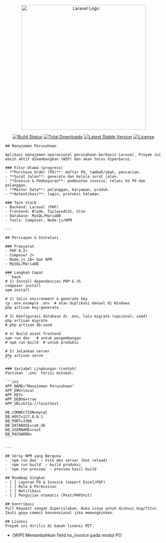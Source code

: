 <p align="center"><a href="https://laravel.com" target="_blank"><img src="https://raw.githubusercontent.com/laravel/art/master/logo-lockup/5%20SVG/2%20CMYK/1%20Full%20Color/laravel-logolockup-cmyk-red.svg" width="400" alt="Laravel Logo"></a></p>

<p align="center">
<a href="https://github.com/laravel/framework/actions"><img src="https://github.com/laravel/framework/workflows/tests/badge.svg" alt="Build Status"></a>
<a href="https://packagist.org/packages/laravel/framework"><img src="https://img.shields.io/packagist/dt/laravel/framework" alt="Total Downloads"></a>
    <a href="https://packagist.org/packages/laravel/framework"><img src="https://img.shields.io/packagist/v/laravel/framework" alt="Latest Stable Version"></a>
    <a href="https://packagist.org/packages/laravel/framework"><img src="https://img.shields.io/packagist/l/laravel/framework" alt="License"></a>
    </p>

    ## Manajemen Perusahaan
    
    Aplikasi manajemen operasional perusahaan berbasis Laravel. Proyek ini masih aktif dikembangkan (WIP) dan akan terus diperbarui.
    
    ### Fitur Utama (progress)
    - **Purchase Order (PO)**: daftar PO, tambah/ubah, pencarian.
    - **Surat Jalan**: generate dan kelola surat jalan.
    - **Invoice & Pembayaran**: pembuatan invoice, relasi ke PO dan pelanggan.
    - **Master Data**: pelanggan, karyawan, produk.
    - **Autentikasi**: login, proteksi halaman.
    
    ### Tech Stack
    - Backend: Laravel (PHP)
    - Frontend: Blade, TailwindCSS, Vite
    - Database: MySQL/MariaDB
    - Tools: Composer, Node.js/NPM
    
    ---
    
    ## Persiapan & Instalasi
    
    ### Prasyarat
    - PHP 8.2+
    - Composer 2+
    - Node.js 18+ dan NPM
    - MySQL/MariaDB
    
    ### Langkah Cepat
    ```bash
    # 1) Install dependencies PHP & JS
    composer install
    npm install
    
    # 2) Salin environment & generate key
    cp .env.example .env  # atau duplikasi manual di Windows
    php artisan key:generate
    
    # 3) Konfigurasi database di .env, lalu migrate (opsional: seed)
    php artisan migrate
    # php artisan db:seed
    
    # 4) Build asset frontend
    npm run dev   # untuk pengembangan
    # npm run build  # untuk produksi
    
    # 5) Jalankan server
    php artisan serve
    ```
    
    ### Variabel Lingkungan (contoh)
    Pastikan `.env` terisi minimal:
    
    ```ini
    APP_NAME="Manajemen Perusahaan"
    APP_ENV=local
    APP_KEY=
    APP_DEBUG=true
    APP_URL=http://localhost
    
    DB_CONNECTION=mysql
    DB_HOST=127.0.0.1
    DB_PORT=3306
    DB_DATABASE=cam_db
    DB_USERNAME=root
    DB_PASSWORD=
    ```
    
    ---
    
    ## Skrip NPM yang Berguna
    - `npm run dev` — Vite dev server (hot reload)
    - `npm run build` — build produksi
    - `npm run preview` — preview hasil build
    
    ## Roadmap Singkat
    - [ ] Laporan PO & Invoice (export Excel/PDF)
    - [ ] Role & Permission
    - [ ] Notifikasi
    - [ ] Pengujian otomatis (Pest/PHPUnit)
    
    ## Kontribusi
    Pull Request sangat dipersilakan. Buka issue untuk diskusi bug/fitur. Ikuti gaya commit konvensional jika memungkinkan.
    
    ## Lisensi
    Proyek ini dirilis di bawah lisensi MIT.

- [WIP] Menambahkan field no_invoice pada modul PO
